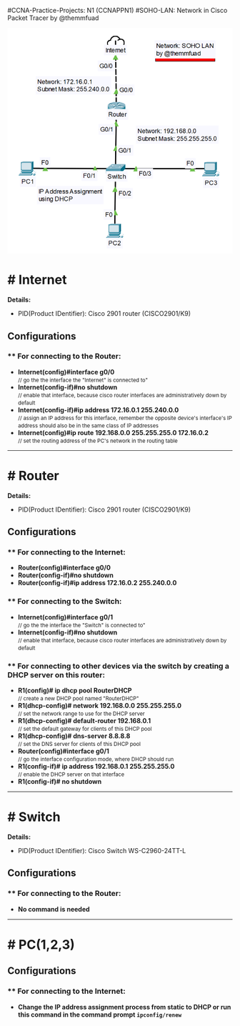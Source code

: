 #CCNA-Practice-Projects: N1 (CCNAPPN1)
#SOHO-LAN: Network in Cisco Packet Tracer by @themmfuad

![network-diagram](SOHO-LAN-by-themmfuad.png "SOHO LAN by @themmfuad")

# # Internet

**Details:**

- PID(Product IDentifier): Cisco 2901 router (CISCO2901/K9)

## **Configurations**  
### ** For connecting to the Router:

- **Internet(config)#interface g0/0**  
  <small>// go the the interface the "Internet" is connected to"</small>
- **Internet(config-if)#no shutdown**  
  <small>// enable that interface, because cisco router interfaces are administratively down by default</small>
- **Internet(config-if)#ip address 172.16.0.1 255.240.0.0**  
  <small>// assign an IP address for this interface, remember the opposite device's interface's IP address should also be in the same class of IP addresses</small>
- **Internet(config)#ip route 192.168.0.0 255.255.255.0 172.16.0.2**  
<small>// set the routing address of the PC's network in the routing table</small>

---------------------------------------------

# # Router

**Details:**

- PID(Product IDentifier): Cisco 2901 router (CISCO2901/K9)

## **Configurations**  
### ** For connecting to the Internet:

- **Router(config)#interface g0/0**
- **Router(config-if)#no shutdown**
- **Router(config-if)#ip address 172.16.0.2 255.240.0.0**

### ** For connecting to the Switch:

- **Internet(config)#interface g0/1**  
  <small>// go the the interface the "Switch" is connected to"</small>
- **Internet(config-if)#no shutdown**  
  <small>// enable that interface, because cisco router interfaces are administratively down by default</small>

### ** For connecting to other devices via the switch by creating a DHCP server on this router:

- **R1(config)# ip dhcp pool RouterDHCP**  
  <small>// create a new DHCP pool named "RouterDHCP"</small>
- **R1(dhcp-config)# network 192.168.0.0 255.255.255.0**  
  <small>// set the network range to use for the DHCP server</small>
- **R1(dhcp-config)# default-router 192.168.0.1**  
  <small>// set the default gateway for clients of this DHCP pool</small>
- **R1(dhcp-config)# dns-server 8.8.8.8**  
  <small>// set the DNS server for clients of this DHCP pool </small>
- **Router(config)#interface g0/1**  
  <small>// go the interface configuration mode, where DHCP should run</small>
- **R1(config-if)# ip address 192.168.0.1 255.255.255.0**  
  <small>// enable the DHCP server on that interface</small>
- **R1(config-if)# no shutdown**

---------------------------------------------

# # Switch

**Details:**

- PID(Product IDentifier): Cisco Switch WS-C2960-24TT-L

## **Configurations**  
### ** For connecting to the Router:

- **No command is needed**

---------------------------------------------

# # PC(1,2,3)

## **Configurations**  
### ** For connecting to the Internet:

- **Change the IP address assignment process from static to DHCP or run this command in the command prompt ```ipconfig/renew```**
